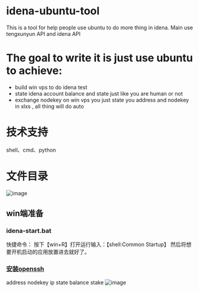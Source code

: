 # idena-ubuntu-tool
This is a tool for help people use ubuntu to do more thing in idena.
Main use tengxunyun API and idena API
# The goal to write it is just use ubuntu to achieve:
* build win vps to do idena test
* state idena account balance and state just like you are human or not
* exchange nodekey on win vps
you just state you address and nodekey in xlxs , all thing will do auto
# 技术支持
shell、cmd、python
# 文件目录
![image](https://github.com/weiliali/idena-ubuntu-tool/assets/46802173/c2670f43-e59e-49e4-b8a3-0405b21f3f8d)
## win端准备
### idena-start.bat
快捷命令：
按下【win+R】打开运行输入：【shell:Common Startup】
然后将想要开机启动的应用放置进去就好了。
### [安装openssh](https://urabas.com/2022/05/05/zai-windows-server-2012-r2-pei-zhi-openssh/)
					
address	nodekey	ip	state	balance	stake
![image](https://github.com/weiliali/idena-ubuntu-tool/assets/46802173/f9a60abc-8263-4515-9876-1975d1be1e19)


